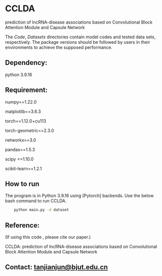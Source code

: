 # CCLDA
prediction of lncRNA-disease associations based on Convolutional Block Attention Module and Capsule Network

The _Code_, _Datasets_ directories contain model codes and tested data sets, respectively. 
The package versions should be followed by users in their environments to achieve the supposed performance.

## Dependency:

python 3.9.16

## Requirement:

numpy==1.22.0    

matplotlib==3.6.3    

torch==1.12.0+cu113    

torch-geometric==2.3.0   

networkx==3.0    

pandas==1.5.3    

scipy ==1.10.0    

scikit-learn==1.2.1

## How to run

The program is in Python 3.9.16 using [Pytorch] backends. Use the below bash command to run CCLDA.

```bash
    python main.py -d dataset
```

## Reference:

(If using this code , please cite our paper.)    

CCLDA: prediction of lncRNA-disease associations based on Convolutional Block Attention Module and Capsule Network

## Contact: tanjianjun@bjut.edu.cn
